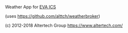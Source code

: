 Weather App for [EVA ICS](https://www.eva-ics.com/)

(uses https://github.com/alttch/weatherbroker)

(c) 2012-2018 Altertech Group https://www.altertech.com/
